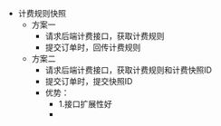 - 计费规则快照
	- 方案一
		- 请求后端计费接口，获取计费规则
		- 提交订单时，回传计费规则
	- 方案二
		- 请求后端计费接口，获取计费规则和计费快照ID
		- 提交订单时，提交快照ID
		- 优势：
			- 1.接口扩展性好
			-